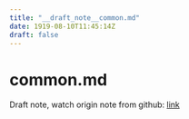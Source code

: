 ```yaml
---
title: "__draft_note__common.md"
date: 1919-08-10T11:45:14Z
draft: false
---
```


# common.md

Draft note, watch origin note from github: [link](https://github.com/tinghaolai/just-random-note/blob/master/git/common.md)